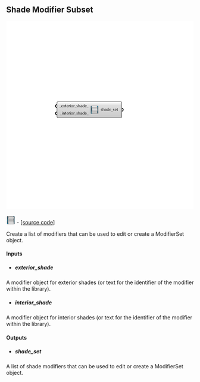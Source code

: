 ## Shade Modifier Subset

![](../../images/components/Shade_Modifier_Subset.png)

![](../../images/icons/Shade_Modifier_Subset.png) - [[source code]](https://github.com/ladybug-tools/honeybee-grasshopper-radiance/blob/master/honeybee_grasshopper_radiance/src//HB%20Shade%20Modifier%20Subset.py)


Create a list of modifiers that can be used to edit or create a ModifierSet object. 



#### Inputs
* ##### exterior_shade 
A modifier object for exterior shades (or text for the identifier of the modifier within the library). 
* ##### interior_shade 
A modifier object for interior shades (or text for the identifier of the modifier within the library). 

#### Outputs
* ##### shade_set
A list of shade modifiers that can be used to edit or create a ModifierSet object. 